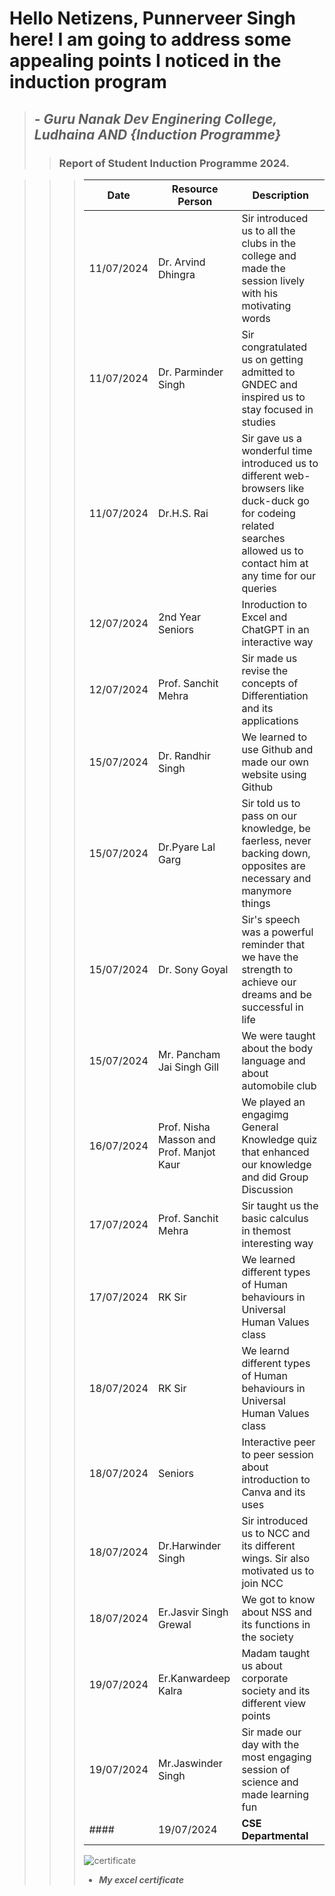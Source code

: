 # **Hello Netizens, Punnerveer Singh here! I am going to address some appealing points I noticed in the induction program** 
> ## - _**Guru Nanak Dev Enginering College, Ludhaina AND {Induction Programme}**_
>> ### Report of Student Induction Programme 2024. 

>>> | Date | Resource Person | Description |
>>> | ---- | --------------- | ----------- |
>>> | 11/07/2024 | Dr. Arvind Dhingra | Sir introduced us to all the clubs in the college and made the session lively with his motivating words |
>>> | 11/07/2024 | Dr. Parminder Singh | Sir congratulated us on getting admitted to GNDEC and inspired us to stay focused in studies |
>>> | 11/07/2024 | Dr.H.S. Rai | Sir gave us a wonderful time introduced us to different web-browsers like duck-duck go for codeing related searches allowed us to contact him at any time for our queries |
>>> | 12/07/2024 | 2nd Year Seniors | Inroduction to Excel and ChatGPT in an interactive way |
>>> | 12/07/2024 | Prof. Sanchit Mehra| Sir made us revise the concepts of Differentiation and its applications |
>>> | 15/07/2024 | Dr. Randhir Singh | We learned to use Github and made our own website using Github |
>>> | 15/07/2024 | Dr.Pyare Lal Garg | Sir told us to pass on our knowledge, be faerless, never backing down, opposites are necessary and manymore things |
>>> | 15/07/2024 | Dr. Sony Goyal | Sir's speech was a powerful reminder that we have the strength to achieve our dreams and be successful in life |
>>> | 15/07/2024 | Mr. Pancham Jai Singh Gill | We were taught about the body language and about automobile club |
>>> |  16/07/2024 | Prof. Nisha Masson and Prof. Manjot Kaur | We played an engagimg General Knowledge quiz that enhanced our knowledge and did Group Discussion |
>>> |17/07/2024 | Prof. Sanchit Mehra | Sir taught us the basic calculus in themost interesting way  |
>>> |17/07/2024 | RK Sir | We learned different types of Human behaviours in Universal Human Values class |
>>> |18/07/2024 | RK Sir | We learnd different types of Human behaviours in  Universal Human Values class |
>>> |18/07/2024| Seniors | Interactive peer to peer session about introduction to Canva and its uses |
>>> |18/07/2024| Dr.Harwinder Singh | Sir introduced us to NCC and its different wings. Sir also motivated us to join NCC |
>>> |18/07/2024| Er.Jasvir Singh Grewal | We got to know about NSS and its functions in the society |
>>> |19/07/2024|Er.Kanwardeep Kalra| Madam taught us about corporate society and its different view points |
>>> |19/07/2024| Mr.Jaswinder Singh | Sir made our day with the most engaging session of science and made learning fun |
>>> #### |19/07/2024| **CSE Departmental** | **Visit** | _We saw the computer setup and the instructor taught us about the linux OS_ |
>>> ![certificate](https://dtmvamahs40ux.cloudfront.net/ComplementaryCourseCertificate/5073681/original/Punnerveer_Singh20240725-72-1ijtrky.jpg)
>>> * _**My excel certificate**_
